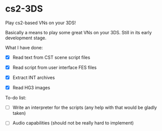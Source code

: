 # cs2-3DS
Play cs2-based VNs on your 3DS!

Basically a means to play some great VNs on your 3DS. Still in its early development stage.

What I have done:
-  [x] Read text from CST scene script files
-  [x] Read script from user interface FES files
-  [x] Extract INT archives
-  [x] Read HG3 images
    

To-do list:
-  [ ] Write an interpreter for the scripts (any help with that would be gladly taken)
-  [ ] Audio capabilities (should not be really hard to implement)
    

